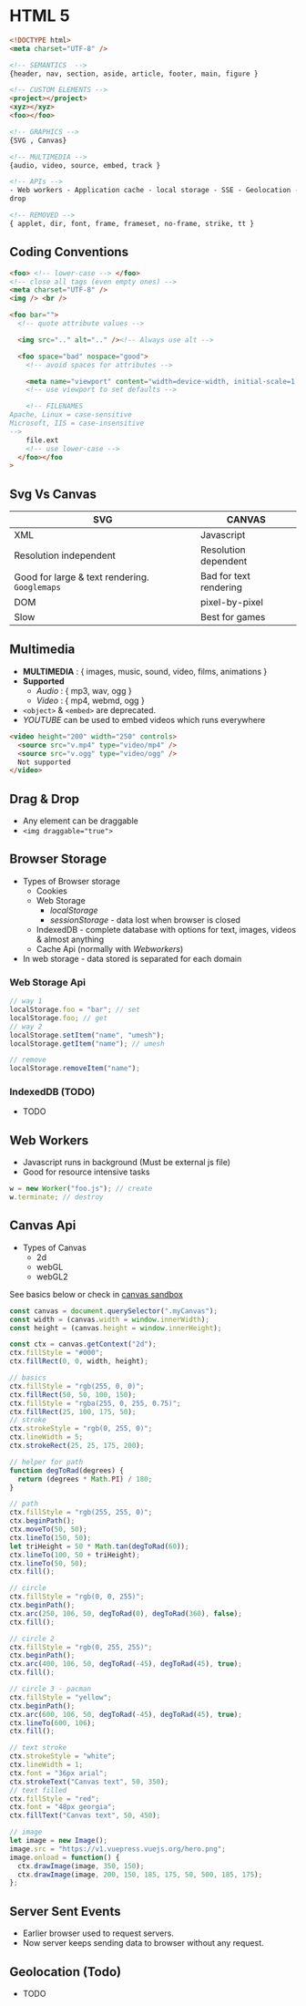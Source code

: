 # HTML 5

```html
<!DOCTYPE html>
<meta charset="UTF-8" />

<!-- SEMANTICS  -->
{header, nav, section, aside, article, footer, main, figure }

<!-- CUSTOM ELEMENTS -->
<project></project>
<xyz></xyz>
<foo></foo>

<!-- GRAPHICS -->
{SVG , Canvas}

<!-- MULTIMEDIA -->
{audio, video, source, embed, track }

<!-- APIs -->
- Web workers - Application cache - local storage - SSE - Geolocation - Drag &
drop

<!-- REMOVED -->
{ applet, dir, font, frame, frameset, no-frame, strike, tt }
```

## Coding Conventions

```html
<foo> <!-- lower-case --> </foo>
<!-- close all tags (even empty ones) -->
<meta charset="UTF-8" />
<img /> <br />

<foo bar="">
  <!-- quote attribute values -->

  <img src=".." alt=".." /><!-- Always use alt -->

  <foo space="bad" nospace="good">
    <!-- avoid spaces for attributes -->

    <meta name="viewport" content="width=device-width, initial-scale=1.0" />
    <!-- use viewport to set defaults -->

    <!-- FILENAMES 
Apache, Linux = case-sensitive
Microsoft, IIS = case-insensitive
-->
    file.ext
    <!-- use lower-case -->
  </foo></foo
>
```

## Svg Vs Canvas

| SVG                                           | CANVAS                 |
| --------------------------------------------- | ---------------------- |
| XML                                           | Javascript             |
| Resolution independent                        | Resolution dependent   |
| Good for large & text rendering. `Googlemaps` | Bad for text rendering |
| DOM                                           | pixel-by-pixel         |
| Slow                                          | Best for games         |

## Multimedia

- **MULTIMEDIA** : { images, music, sound, video, films, animations }
- **Supported**
  - _Audio_ : { mp3, wav, ogg }
  - _Video_ : { mp4, webmd, ogg }
- `<object>` & `<embed>` are deprecated.
- _YOUTUBE_ can be used to embed videos which runs everywhere

```html
<video height="200" width="250" controls>
  <source src="v.mp4" type="video/mp4" />
  <source src="v.ogg" type="video/ogg" />
  Not supported
</video>
```

## Drag & Drop

- Any element can be draggable
- `<img draggable="true">`

## Browser Storage

- Types of Browser storage
  - Cookies
  - Web Storage
    - _localStorage_
    - _sessionStorage_ - data lost when browser is closed
  - IndexedDB - complete database with options for text, images, videos & almost anything
  - Cache Api (normally with _Webworkers_)
- In web storage - data stored is separated for each domain

### Web Storage Api

```js
// way 1
localStorage.foo = "bar"; // set
localStorage.foo; // get
// way 2
localStorage.setItem("name", "umesh");
localStorage.getItem("name"); // umesh

// remove
localStorage.removeItem("name");
```

### IndexedDB (TODO)

- TODO

## Web Workers

- Javascript runs in background (Must be external js file)
- Good for resource intensive tasks

```js
w = new Worker("foo.js"); // create
w.terminate; // destroy
```

## Canvas Api

- Types of Canvas
  - 2d
  - webGL
  - webGL2

See basics below or check in [canvas sandbox](https://codesandbox.io/s/canvas-basics-8ut6r)

```js
const canvas = document.querySelector(".myCanvas");
const width = (canvas.width = window.innerWidth);
const height = (canvas.height = window.innerHeight);

const ctx = canvas.getContext("2d");
ctx.fillStyle = "#000";
ctx.fillRect(0, 0, width, height);

// basics
ctx.fillStyle = "rgb(255, 0, 0)";
ctx.fillRect(50, 50, 100, 150);
ctx.fillStyle = "rgba(255, 0, 255, 0.75)";
ctx.fillRect(25, 100, 175, 50);
// stroke
ctx.strokeStyle = "rgb(0, 255, 0)";
ctx.lineWidth = 5;
ctx.strokeRect(25, 25, 175, 200);

// helper for path
function degToRad(degrees) {
  return (degrees * Math.PI) / 180;
}

// path
ctx.fillStyle = "rgb(255, 255, 0)";
ctx.beginPath();
ctx.moveTo(50, 50);
ctx.lineTo(150, 50);
let triHeight = 50 * Math.tan(degToRad(60));
ctx.lineTo(100, 50 + triHeight);
ctx.lineTo(50, 50);
ctx.fill();

// circle
ctx.fillStyle = "rgb(0, 0, 255)";
ctx.beginPath();
ctx.arc(250, 106, 50, degToRad(0), degToRad(360), false);
ctx.fill();

// circle 2
ctx.fillStyle = "rgb(0, 255, 255)";
ctx.beginPath();
ctx.arc(400, 106, 50, degToRad(-45), degToRad(45), true);
ctx.fill();

// circle 3 - pacman
ctx.fillStyle = "yellow";
ctx.beginPath();
ctx.arc(600, 106, 50, degToRad(-45), degToRad(45), true);
ctx.lineTo(600, 106);
ctx.fill();

// text stroke
ctx.strokeStyle = "white";
ctx.lineWidth = 1;
ctx.font = "36px arial";
ctx.strokeText("Canvas text", 50, 350);
// text filled
ctx.fillStyle = "red";
ctx.font = "48px georgia";
ctx.fillText("Canvas text", 50, 450);

// image
let image = new Image();
image.src = "https://v1.vuepress.vuejs.org/hero.png";
image.onload = function() {
  ctx.drawImage(image, 350, 150);
  ctx.drawImage(image, 200, 150, 185, 175, 50, 500, 185, 175);
};
```

## Server Sent Events

- Earlier browser used to request servers.
- Now server keeps sending data to browser without any request.

## Geolocation (Todo)

- TODO
